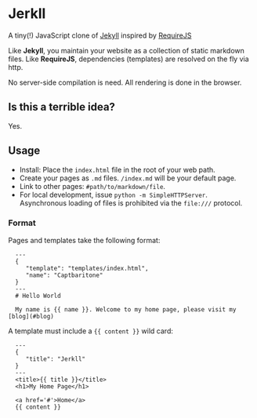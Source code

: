 # Jerkll

A tiny(!) JavaScript clone of [Jekyll](http://jekyllrb.com/) inspired by
[RequireJS](http://requirejs.org/)

Like **Jekyll**, you maintain your website as a collection of static markdown
files. Like **RequireJS**, dependencies (templates) are resolved on the fly
via http.

No server-side compilation is need. All rendering is done in the browser.

## Is this a terrible idea?

Yes.

## Usage

* Install: Place the `index.html` file in the root of your web path.
* Create your pages as `.md` files. `/index.md` will be your default page.
* Link to other pages: `#path/to/markdown/file`.
* For local development, issue `python -m SimpleHTTPServer`. Asynchronous
  loading of files is prohibited via the `file:///` protocol.

### Format

Pages and templates take the following format:

      ---
      {
         "template": "templates/index.html",
         "name": "Captbaritone"
      }
      ---
      # Hello World

      My name is {{ name }}. Welcome to my home page, please visit my [blog](#blog)

A template must include a `{{ content }}` wild card:

      ---
      {
         "title": "Jerkll"
      }
      ---
      <title>{{ title }}</title>
      <h1>My Home Page</h1>

      <a href='#'>Home</a>
      {{ content }}

